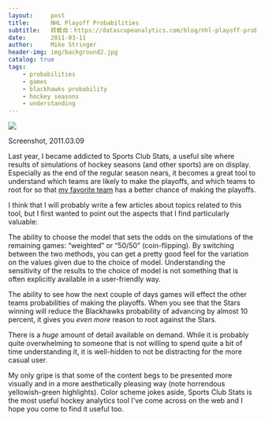 ```yaml
---
layout:     post
title:      NHL Playoff Probabilities
subtitle:   转载自：https://datascopeanalytics.com/blog/nhl-playoff-probabilities/
date:       2011-03-11
author:     Mike Stringer
header-img: img/background2.jpg
catalog: true
tags:
    - probabilities
    - games
    - blackhawks probability
    - hockey seasons
    - understanding
---
```

![](https://datascopeanalytics.com/blog/nhl-playoff-probabilities/screenshot.png)



Screenshot, 2011.03.09



Last year, I became addicted
to Sports Club
Stats, a useful site where results of simulations of hockey
seasons (and other sports) are on display. Especially as the end of
the regular season nears, it becomes a great tool to understand which
teams are likely to make the playoffs, and which teams to root for so that
[my favorite team](http://blackhawks.nhl.com/.) has a
better chance of making the playoffs.



I think that I will probably write a few articles about topics
related to this tool, but I first wanted to point out the aspects
that I find particularly valuable:



The ability to choose the model that sets the odds on the
simulations of the remaining games: “weighted” or
“50/50” (coin-flipping). By switching between the
two methods, you can get a pretty good feel for the variation on
the values given due to the choice of
model. Understanding the sensitivity of the results to the
choice of model is not something that is often explicitly
available in a user-friendly way.


The ability to see how the next couple of days games will effect
the other teams probabilities of making the playoffs. When you
see that the Stars winning will reduce the Blackhawks
probability of advancing by almost 10 percent, it gives you
*even more* reason to root against the Stars.


There is a *huge* amount of detail available on
demand. While it is probably quite overwhelming to someone that
is not willing to spend quite a bit of time understanding it, it
is well-hidden to not be distracting for the more casual user.



My only gripe is that some of the content begs to be presented more
visually and in a more aesthetically pleasing way (note horrendous
yellowish-green highlights). Color scheme jokes
aside, Sports Club
Stats is the most useful hockey analytics tool I've come across
on the web and I hope you come to find it useful too.

